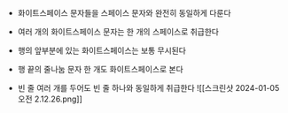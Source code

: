 - 화이트스페이스 문자들을 스페이스 문자와 완전히 동일하게 다룬다
- 여러 개의 화이트스페이스 문자는 한 개의 스페이스로 취급한다

- 행의 앞부분에 있는 화이트스페이스는 보통 무시된다
- 행 끝의 줄나눔 문자 한 개도 화이트스페이스로 본다
- 빈 줄 여러 개를 두어도 빈 줄 하나와 동일하게 취급한다
![[스크린샷 2024-01-05 오전 2.12.26.png]]